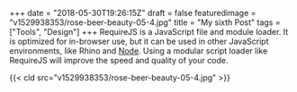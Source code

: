+++
date = "2018-05-30T19:26:15Z"
draft = false
featuredimage = "v1529938353/rose-beer-beauty-05-4.jpg"
title = "My sixth Post"
tags = ["Tools", "Design"]
+++
RequireJS is a JavaScript file and module loader. It is optimized for in-browser use, but it can be used in other JavaScript environments, like Rhino and [Node](http://requirejs.org/docs/node.html). Using a modular script loader like RequireJS will improve the speed and quality of your code.

{{< cld src="v1529938353/rose-beer-beauty-05-4.jpg" >}}
